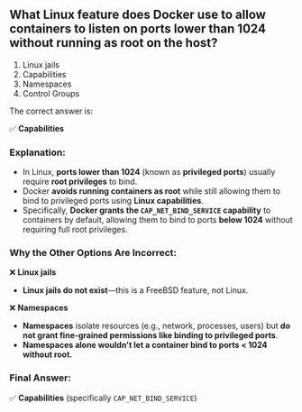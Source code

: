 ## What Linux feature does Docker use to allow containers to listen on ports lower than 1024 without running as root on the host? 
1. Linux jails
2. Capabilities
3. Namespaces
4. Control Groups

The correct answer is:  

✅ **Capabilities**  

### **Explanation:**  
- In Linux, **ports lower than 1024** (known as **privileged ports**) usually require **root privileges** to bind.  
- Docker **avoids running containers as root** while still allowing them to bind to privileged ports using **Linux capabilities**.  
- Specifically, **Docker grants the `CAP_NET_BIND_SERVICE` capability** to containers by default, allowing them to bind to ports **below 1024** without requiring full root privileges.  

### **Why the Other Options Are Incorrect:**  
❌ **Linux jails**  
- **Linux jails do not exist**—this is a FreeBSD feature, not Linux.  

❌ **Namespaces**  
- **Namespaces** isolate resources (e.g., network, processes, users) but **do not grant fine-grained permissions like binding to privileged ports**.  
- **Namespaces alone wouldn't let a container bind to ports < 1024 without root.**  

### **Final Answer:**  
✅ **Capabilities** (specifically `CAP_NET_BIND_SERVICE`)
